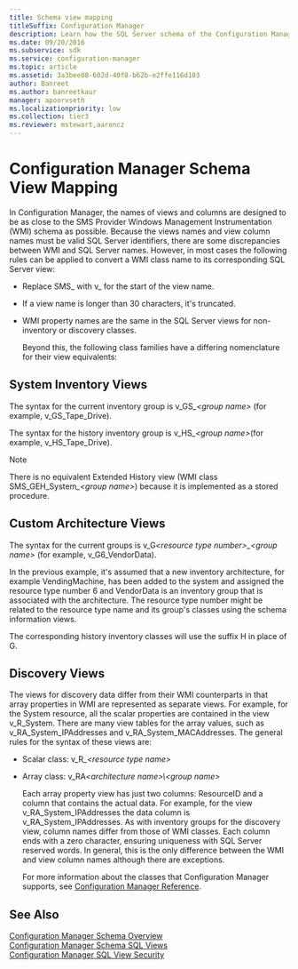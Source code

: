 ```yaml
---
title: Schema view mapping
titleSuffix: Configuration Manager
description: Learn how the SQL Server schema of the Configuration Manager site database maps to the WMI schema.
ms.date: 09/20/2016
ms.subservice: sdk
ms.service: configuration-manager
ms.topic: article
ms.assetid: 3a3bee08-602d-40f8-b62b-e2ffe116d103
author: Banreet
ms.author: banreetkaur
manager: apoorvseth
ms.localizationpriority: low
ms.collection: tier3
ms.reviewer: mstewart,aaroncz 
---
```


# Configuration Manager Schema View Mapping

In Configuration Manager, the names of views and columns are designed to be as close to the SMS Provider Windows Management Instrumentation (WMI) schema as possible. Because the views names and view column names must be valid SQL Server identifiers, there are some discrepancies between WMI and SQL Server names. However, in most cases the following rules can be applied to convert a WMI class name to its corresponding SQL Server view:  

- Replace SMS_ with v_ for the start of the view name.  

- If a view name is longer than 30 characters, it's truncated.  

- WMI property names are the same in the SQL Server views for non-inventory or discovery classes.  

  Beyond this, the following class families have a differing nomenclature for their view equivalents:  

## System Inventory Views  
 The syntax for the current inventory group is v_GS<em>_\<group name></em> (for example, v_GS_Tape_Drive).  

 The syntax for the history inventory group is v_HS<em>_\<group name></em>(for example, v_HS_Tape_Drive).  

> [!NOTE]
>  There is no equivalent Extended History view (WMI class SMS_GEH_System<em>_\<group name></em>) because it is implemented as a stored procedure.  

## Custom Architecture Views  
 The syntax for the current groups is v_G<em>\<resource type number>_\<group name></em> (for example, v_G6_VendorData).  

 In the previous example, it's assumed that a new inventory architecture, for example VendingMachine, has been added to the system and assigned the resource type number 6 and VendorData is an inventory group that is associated with the architecture. The resource type number might be related to the resource type name and its group's classes using the schema information views.  

 The corresponding history inventory classes will use the suffix H in place of G.  

## Discovery Views  
 The views for discovery data differ from their WMI counterparts in that array properties in WMI are represented as separate views. For example, for the System resource, all the scalar properties are contained in the view v_R_System. There are many view tables for the array values, such as v_RA_System_IPAddresses and v_RA_System_MACAddresses. The general rules for the syntax of these views are:  

- Scalar class: v_R<em>_\<resource type name></em>  

- Array class: v_RA<em>*\<architecture name>\\*\<group name></em>  

  Each array property view has just two columns: ResourceID and a column that contains the actual data. For example, for the view v_RA_System_IPAddresses the data column is v_RA_System_IPAddresses. As with inventory groups for the discovery view, column names differ from those of WMI classes. Each column ends with a zero character, ensuring uniqueness with SQL Server reserved words. In general, this is the only difference between the WMI and view column names although there are exceptions.  

  For more information about the classes that Configuration Manager supports, see [Configuration Manager Reference](../../../develop/reference/configuration-manager-reference.md).  

## See Also  
 [Configuration Manager Schema Overview](../../../develop/core/understand/configuration-manager-schema-overview.md)   
 [Configuration Manager Schema SQL Views](../../../develop/core/understand/configuration-manager-schema-sql-views.md)   
 [Configuration Manager SQL View Security](../../../develop/core/understand/sql-view-security.md)
